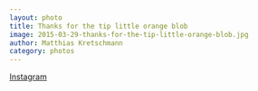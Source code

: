 ```yaml
---
layout: photo
title: Thanks for the tip little orange blob
image: 2015-03-29-thanks-for-the-tip-little-orange-blob.jpg
author: Matthias Kretschmann
category: photos
---
```


[Instagram](https://instagram.com/p/00qW1wNSm6/)